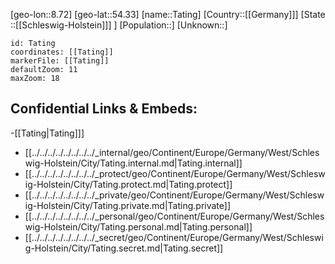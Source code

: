 ﻿---
location: [54.33,8.72]
mapzoom: [7,12] 
mapmarker: city 
type: City
tags:
- geo/City


SpocWebEntityId: 34775
isDeleted: false
confidential: public

---
[geo-lon::8.72]
[geo-lat::54.33]
[name::Tating]
[Country::[[Germany]]]
[State ::[[Schleswig-Holstein]]] ]
[Population::]
[Unknown::]


```leaflet
id: Tating
coordinates: [[Tating]]
markerFile: [[Tating]]
defaultZoom: 11 
maxZoom: 18
```


## Confidential Links & Embeds: 
-[[Tating|Tating]]] 
- [[../../../../../../../../_internal/geo/Continent/Europe/Germany/West/Schleswig-Holstein/City/Tating.internal.md|Tating.internal]] 
- [[../../../../../../../../_protect/geo/Continent/Europe/Germany/West/Schleswig-Holstein/City/Tating.protect.md|Tating.protect]] 
- [[../../../../../../../../_private/geo/Continent/Europe/Germany/West/Schleswig-Holstein/City/Tating.private.md|Tating.private]] 
- [[../../../../../../../../_personal/geo/Continent/Europe/Germany/West/Schleswig-Holstein/City/Tating.personal.md|Tating.personal]] 
- [[../../../../../../../../_secret/geo/Continent/Europe/Germany/West/Schleswig-Holstein/City/Tating.secret.md|Tating.secret]] 
